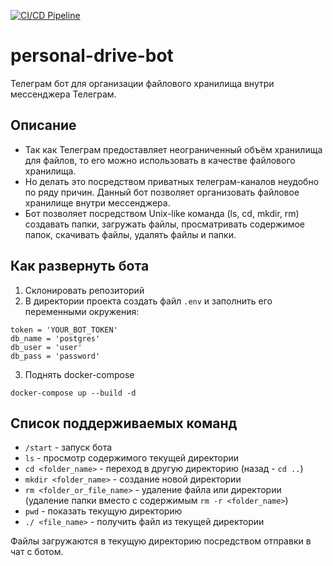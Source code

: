 [![CI/CD Pipeline](https://github.com/alechh/personal-drive-bot/actions/workflows/tests.yml/badge.svg?branch=ci%2Fcd)](https://github.com/alechh/personal-drive-bot/actions/workflows/tests.yml)

# personal-drive-bot
Телеграм бот для организации файлового хранилища внутри мессенджера Телеграм.

## Описание
- Так как Телеграм предоставляет неограниченный объём хранилища для файлов, то его можно использовать в качестве файлового хранилища. 
- Но делать это посредством приватных телеграм-каналов неудобно по ряду причин. Данный бот позволяет организовать файловое хранилище внутри мессенджера. 
- Бот позволяет посредством Unix-like команда (ls, cd, mkdir, rm) создавать папки, загружать файлы, просматривать содержимое папок, скачивать файлы, удалять файлы и папки.

## Как развернуть бота
1. Склонировать репозиторий
2. В директории проекта создать файл `.env` и заполнить его переменными окружения:
```
token = 'YOUR_BOT_TOKEN'
db_name = 'postgres'
db_user = 'user'
db_pass = 'password'
```
3. Поднять docker-compose
```
docker-compose up --build -d
```

## Список поддерживаемых команд
- `/start` - запуск бота
- `ls` - просмотр содержимого текущей директории
- `cd <folder_name>` - переход в другую директорию (назад - `cd ..`)
- `mkdir <folder_name>` - создание новой директории
- `rm <folder_or_file_name>` - удаление файла или директории (удаление папки вместо с содержимым `rm -r <folder_name>`)
- `pwd` - показать текущую директорию
- `./ <file_name>` - получить файл из текущей директории

Файлы загружаются в текущую директорию посредством отправки в чат с ботом.
